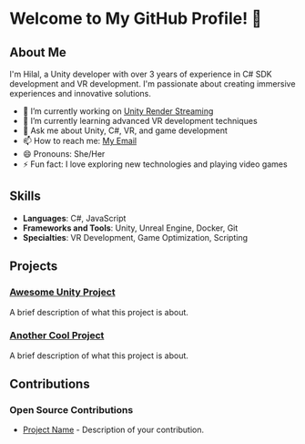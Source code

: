 # Welcome to My GitHub Profile! 👋

## About Me

I'm Hilal, a Unity developer with over 3 years of experience in C# SDK development and VR development. I'm passionate about creating immersive experiences and innovative solutions.

- 🔭 I’m currently working on [Unity Render Streaming](https://github.com/Unity-Technologies/UnityRenderStreaming)
- 🌱 I’m currently learning advanced VR development techniques
- 💬 Ask me about Unity, C#, VR, and game development
- 📫 How to reach me: [My Email](hayriye.hilal@outlook.çom)
- 😄 Pronouns: She/Her
- ⚡ Fun fact: I love exploring new technologies and playing video games

## Skills

- **Languages**: C#, JavaScript
- **Frameworks and Tools**: Unity, Unreal Engine, Docker, Git
- **Specialties**: VR Development, Game Optimization, Scripting

## Projects

### [Awesome Unity Project](https://github.com/htpck/awesome-unity-project)
A brief description of what this project is about.

### [Another Cool Project](https://github.com/htpck/another-cool-project)
A brief description of what this project is about.

## Contributions

### Open Source Contributions
- [Project Name](https://github.com/organization/project-name) - Description of your contribution.

